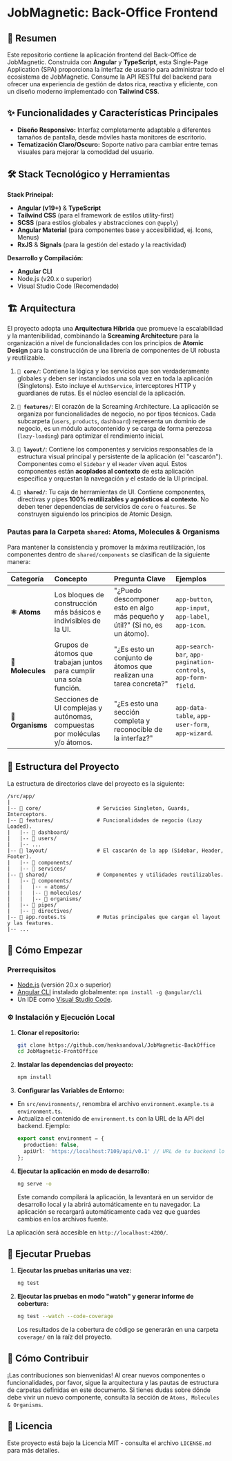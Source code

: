 # **JobMagnetic: Back-Office Frontend**

## 🚀 Resumen

Este repositorio contiene la aplicación frontend del Back-Office de JobMagnetic. Construida con **Angular** y **TypeScript**, esta Single-Page Application (SPA) proporciona la interfaz de usuario para administrar todo el ecosistema de JobMagnetic. Consume la API RESTful del backend para ofrecer una experiencia de gestión de datos rica, reactiva y eficiente, con un diseño moderno implementado con **Tailwind CSS**.

## ✨ Funcionalidades y Características Principales

-   **Diseño Responsivo:** Interfaz completamente adaptable a diferentes tamaños de pantalla, desde móviles hasta monitores de escritorio.
-   **Tematización Claro/Oscuro:** Soporte nativo para cambiar entre temas visuales para mejorar la comodidad del usuario.

## 🛠️ Stack Tecnológico y Herramientas

**Stack Principal:**
-   **Angular (v19+)** & **TypeScript**
-   **Tailwind CSS** (para el framework de estilos utility-first)
-   **SCSS** (para estilos globales y abstracciones con `@apply`)
-   **Angular Material** (para componentes base y accesibilidad, ej. Icons, Menus)
-   **RxJS** & **Signals** (para la gestión del estado y la reactividad)

**Desarrollo y Compilación:**
-   **Angular CLI**
-   Node.js (v20.x o superior)
-   Visual Studio Code (Recomendado)

## 🏗️ Arquitectura

El proyecto adopta una **Arquitectura Híbrida** que promueve la escalabilidad y la mantenibilidad, combinando la **Screaming Architecture** para la organización a nivel de funcionalidades con los principios de **Atomic Design** para la construcción de una librería de componentes de UI robusta y reutilizable.

1.  **`📂 core/`**: Contiene la lógica y los servicios que son verdaderamente globales y deben ser instanciados una sola vez en toda la aplicación (Singletons). Esto incluye el `AuthService`, interceptores HTTP y guardianes de rutas. Es el núcleo esencial de la aplicación.

2.  **`📂 features/`**: El corazón de la Screaming Architecture. La aplicación se organiza por funcionalidades de negocio, no por tipos técnicos. Cada subcarpeta (`users`, `products`, `dashboard`) representa un dominio de negocio, es un módulo autocontenido y se carga de forma perezosa (`lazy-loading`) para optimizar el rendimiento inicial.

3.  **`📂 layout/`**: Contiene los componentes y servicios responsables de la estructura visual principal y persistente de la aplicación (el "cascarón"). Componentes como el `Sidebar` y el `Header` viven aquí. Estos componentes están **acoplados al contexto** de esta aplicación específica y orquestan la navegación y el estado de la UI principal.

4.  **`📂 shared/`**: Tu caja de herramientas de UI. Contiene componentes, directivas y pipes **100% reutilizables y agnósticos al contexto**. No deben tener dependencias de servicios de `core` o `features`. Se construyen siguiendo los principios de Atomic Design.

### Pautas para la Carpeta `shared`: Atoms, Molecules & Organisms

Para mantener la consistencia y promover la máxima reutilización, los componentes dentro de `shared/components` se clasifican de la siguiente manera:

| Categoría | Concepto | Pregunta Clave | Ejemplos |
| :--- | :--- | :--- | :--- |
| **⚛️ Atoms** | Los bloques de construcción más básicos e indivisibles de la UI. | "¿Puedo descomponer esto en algo más pequeño y útil?" (Si no, es un átomo). | `app-button`, `app-input`, `app-label`, `app-icon`. |
| **🧬 Molecules** | Grupos de átomos que trabajan juntos para cumplir una sola función. | "¿Es esto un conjunto de átomos que realizan una tarea concreta?" | `app-search-bar`, `app-pagination-controls`, `app-form-field`. |
| **🔬 Organisms** | Secciones de UI complejas y autónomas, compuestas por moléculas y/o átomos. | "¿Es esto una sección completa y reconocible de la interfaz?" | `app-data-table`, `app-user-form`, `app-wizard`. |

## 📁 Estructura del Proyecto

La estructura de directorios clave del proyecto es la siguiente:

```
/src/app/
|
|-- 📂 core/                  # Servicios Singleton, Guards, Interceptors.
|-- 📂 features/              # Funcionalidades de negocio (Lazy Loaded).
|   |-- 📂 dashboard/
|   |-- 📂 users/
|   |-- ...
|-- 📂 layout/                # El cascarón de la app (Sidebar, Header, Footer).
|   |-- 📂 components/
|   |-- 📂 services/
|-- 📂 shared/                # Componentes y utilidades reutilizables.
|   |-- 📂 components/
|   |   |-- ⚛️ atoms/
|   |   |-- 🧬 molecules/
|   |   |-- 🔬 organisms/
|   |-- 📂 pipes/
|   |-- 📂 directives/
|-- 📄 app.routes.ts          # Rutas principales que cargan el layout y las features.
|-- ...
```

## 🚀 Cómo Empezar

### Prerrequisitos

-   [Node.js](https://nodejs.org/) (versión 20.x o superior)
-   [Angular CLI](https://angular.io/cli) instalado globalmente: `npm install -g @angular/cli`
-   Un IDE como [Visual Studio Code](https://code.visualstudio.com/).

### ⚙️ Instalación y Ejecución Local

1.  **Clonar el repositorio:**
    ```bash
    git clone https://github.com/henksandoval/JobMagnetic-BackOffice
    cd JobMagnetic-FrontOffice
    ```

2.  **Instalar las dependencias del proyecto:**
    ```bash
    npm install
    ```

3.  **Configurar las Variables de Entorno:**
  *   En `src/environments/`, renombra el archivo `environment.example.ts` a `environment.ts`.
  *   Actualiza el contenido de `environment.ts` con la URL de la API del backend.
      Ejemplo:
      ```typescript
      export const environment = {
        production: false,
        apiUrl: 'https://localhost:7109/api/v0.1' // URL de tu backend local
      };
      ```

4.  **Ejecutar la aplicación en modo de desarrollo:**
    ```bash
    ng serve -o
    ```
    Este comando compilará la aplicación, la levantará en un servidor de desarrollo local y la abrirá automáticamente en tu navegador. La aplicación se recargará automáticamente cada vez que guardes cambios en los archivos fuente.

La aplicación será accesible en `http://localhost:4200/`.

## 🧪 Ejecutar Pruebas

1.  **Ejecutar las pruebas unitarias una vez:**
    ```bash
    ng test
    ```

2.  **Ejecutar las pruebas en modo "watch" y generar informe de cobertura:**
    ```bash
    ng test --watch --code-coverage
    ```
    Los resultados de la cobertura de código se generarán en una carpeta `coverage/` en la raíz del proyecto.

## 🤝 Cómo Contribuir

¡Las contribuciones son bienvenidas! Al crear nuevos componentes o funcionalidades, por favor, sigue la arquitectura y las pautas de estructura de carpetas definidas en este documento. Si tienes dudas sobre dónde debe vivir un nuevo componente, consulta la sección de `Atoms, Molecules & Organisms`.

## 📜 Licencia

Este proyecto está bajo la Licencia MIT - consulta el archivo `LICENSE.md` para más detalles.
